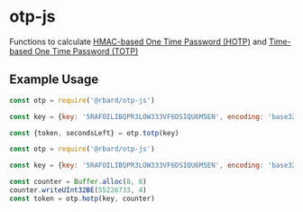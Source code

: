# otp-js
Functions to calculate [HMAC-based One Time Password (HOTP)](https://en.wikipedia.org/wiki/HMAC-based_one-time_password) and [Time-based One Time Password (TOTP)](https://en.wikipedia.org/wiki/Time-based_one-time_password)

## Example Usage

```javascript
const otp = require('@rbard/otp-js')

const key = {key: '5RAFOILIBQPR3LOW333VF6DSIQU6M5EN', encoding: 'base32'}

const {token, secondsLeft} = otp.totp(key)
```

```javascript
const otp = require('@rbard/otp-js')

const key = {key: '5RAFOILIBQPR3LOW333VF6DSIQU6M5EN', encoding: 'base32'}

const counter = Buffer.alloc(8, 0)
counter.writeUInt32BE(55226733, 4)
const token = otp.hotp(key, counter)
```
